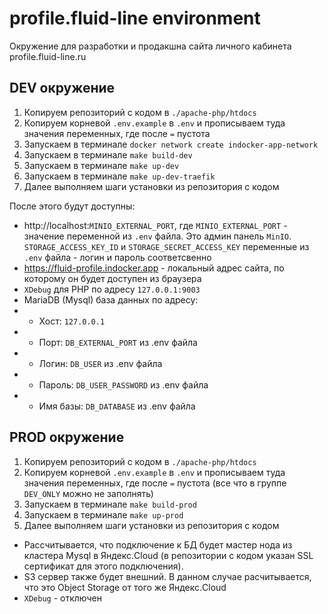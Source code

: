 # profile.fluid-line environment

Окружение для разработки и продакшна сайта
личного кабинета profile.fluid-line.ru

## DEV окружение

1. Копируем репозиторий с кодом в `./apache-php/htdocs`
2. Копируем корневой `.env.example` в `.env` и прописываем туда значения переменных, где после `=` пустота
3. Запускаем в терминале `docker network create indocker-app-network`
4. Запускаем в терминале `make build-dev`
5. Запускаем в терминале `make up-dev`
6. Запускаем в терминале `make up-dev-traefik`
7. Далее выполняем шаги установки из репозитория с кодом

После этого будут доступны:
* http://localhost:`MINIO_EXTERNAL_PORT`, где `MINIO_EXTERNAL_PORT` - значение переменной из `.env` файла. Это админ панель `MinIO`.  `STORAGE_ACCESS_KEY_ID` и `STORAGE_SECRET_ACCESS_KEY` переменные из `.env` файла - логин и пароль соответсвенно
* https://fluid-profile.indocker.app - локальный адрес сайта, по которому он будет доступен из браузера
* `XDebug` для PHP по адресу `127.0.0.1:9003`
* MariaDB (Mysql) база данных по адресу:
* * Хост: `127.0.0.1`
* * Порт: `DB_EXTERNAL_PORT` из .env файла
* * Логин: `DB_USER` из .env файла
* * Пароль: `DB_USER_PASSWORD` из .env файла
* * Имя базы: `DB_DATABASE` из .env файла

## PROD окружение

1. Копируем репозиторий с кодом в `./apache-php/htdocs`
2. Копируем корневой `.env.example` в `.env` и прописываем туда значения переменных, где после `=` пустота (все что в группе `DEV_ONLY` можно не заполнять)
4. Запускаем в терминале `make build-prod`
5. Запускаем в терминале `make up-prod`
7. Далее выполняем шаги установки из репозитория с кодом

* Рассчитывается, что подключение к БД будет мастер нода из кластера Mysql в Яндекс.Cloud (в репозитории с кодом указан SSL сертификат для этого подключения).
* S3 сервер также будет внешний. В данном случае расчитывается, что это Object Storage от того же Яндекс.Cloud
* `XDebug` - отключен
